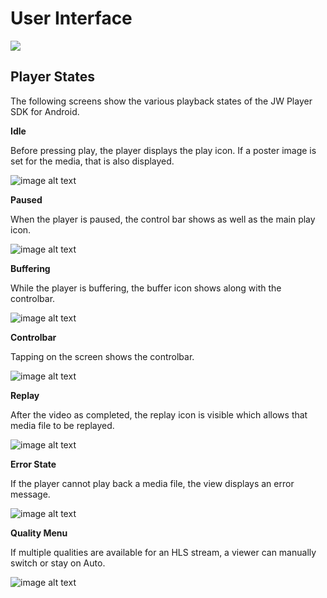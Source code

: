 # User Interface

<img src="https://img.shields.io/badge/SDK-Android%20v3-0AAC29.svg?logo=android">

## Player States

The following screens show the various playback states of the JW Player SDK for Android.

**Idle**

Before pressing play, the player displays the play icon. If a poster image is set for the media, that is also displayed.

![image alt text](image_0.png)

**Paused**

When the player is paused, the control bar shows as well as the main play icon.

![image alt text](image_1.png)

**Buffering** 

While the player is buffering, the buffer icon shows along with the controlbar. 

![image alt text](image_2.png)

**Controlbar**

Tapping on the screen shows the controlbar.

![image alt text](image_3.png)

**Replay**

After the video as completed, the replay icon is visible which allows that media file to be replayed.

![image alt text](image_4.png)

**Error State**

If the player cannot play back a media file, the view displays an error message.

![image alt text](image_5.png)

**Quality Menu**

If multiple qualities are available for an HLS stream, a viewer can manually switch or stay on Auto.

![image alt text](image_6.png)
